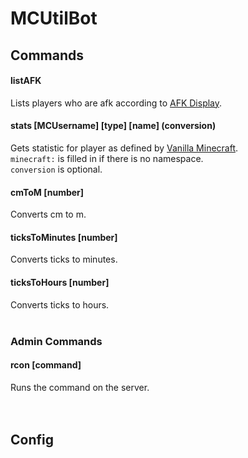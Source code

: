 # MCUtilBot

## Commands

#### listAFK
Lists players who are afk according to [AFK Display](https://vanillatweaks.net/picker/datapacks).

#### stats \[MCUsername] \[type] \[name] \(conversion)
Gets statistic for player as defined by [Vanilla Minecraft](https://minecraft.fandom.com/wiki/Statistics).<br/>
`minecraft:` is filled in if there is no namespace.<br/>
`conversion` is optional.

#### cmToM \[number]
Converts cm to m.

#### ticksToMinutes \[number]
Converts ticks to minutes.

#### ticksToHours \[number]
Converts ticks to hours.
<br/>
<br/>

### Admin Commands

#### rcon \[command]
Runs the command on the server.<br/>
<br/>
<br/>

## Config
